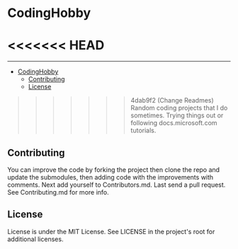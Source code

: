 # CodingHobby

<<<<<<< HEAD
=======
---

<!-- @import "[TOC]" {cmd="toc" depthFrom=1 depthTo=6 orderedList=false} -->

<!-- code_chunk_output -->

- [CodingHobby](#codinghobby)
  - [Contributing](#contributing)
  - [License](#license)

<!-- /code_chunk_output -->

>>>>>>> 4dab9f2 (Change Readmes)
Random coding projects that I do sometimes.
Trying things out or following docs.microsoft.com tutorials.

## Contributing

You can improve the code by forking the project then clone the repo and update the submodules, then adding code with the improvements with comments. Next add yourself to Contributors.md. Last send a pull request. See Contributing.md for more info.

## License

License is under the MIT License. See LICENSE in the project's root for additional licenses.
